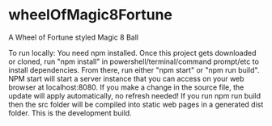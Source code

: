 # wheelOfMagic8Fortune
A Wheel of Fortune styled Magic 8 Ball

To run locally:
You need npm installed.
Once this project gets downloaded or cloned, run "npm install" in powershell/terminal/command prompt/etc to install dependencies. From there, run either "npm start" or "npm run build". NPM start will start a server instance that you can access on your web browser at localhost:8080. If you make a change in the source file, the update will apply automatically, no refresh needed! If you run npm run build then the src folder will be compiled into static web pages in a generated dist folder. This is the development build.